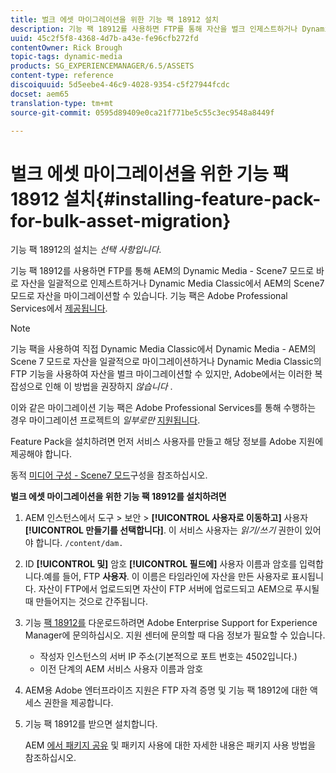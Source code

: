 ```yaml
---
title: 벌크 에셋 마이그레이션을 위한 기능 팩 18912 설치
description: 기능 팩 18912를 사용하면 FTP를 통해 자산을 벌크 인제스트하거나 Dynamic Media Classic에서 AEM의 Dynamic Media로 자산을 마이그레이션할 수 있습니다. 이 선택적 기능 팩은 Adobe 지원을 통해 제공됩니다.
uuid: 45c2f5f8-4368-4d7b-a43e-fe96cfb272fd
contentOwner: Rick Brough
topic-tags: dynamic-media
products: SG_EXPERIENCEMANAGER/6.5/ASSETS
content-type: reference
discoiquuid: 5d5eebe4-46c9-4028-9354-c5f27944fcdc
docset: aem65
translation-type: tm+mt
source-git-commit: 0595d89409e0ca21f771be5c55c3ec9548a8449f

---
```



# 벌크 에셋 마이그레이션을 위한 기능 팩 18912 설치{#installing-feature-pack-for-bulk-asset-migration}

기능 팩 18912의 설치는 *선택 사항입니다*.

기능 팩 18912를 사용하면 FTP를 통해 AEM의 Dynamic Media - Scene7 모드로 바로 자산을 일괄적으로 인제스트하거나 Dynamic Media Classic에서 AEM의 Scene7 모드로 자산을 마이그레이션할 수 있습니다. 기능 팩은 Adobe Professional Services에서 [제공됩니다](https://www.adobe.com/experience-cloud/consulting-services.html).

>[!NOTE]
>
>기능 팩을 사용하여 직접 Dynamic Media Classic에서 Dynamic Media - AEM의 Scene 7 모드로 자산을 일괄적으로 마이그레이션하거나 Dynamic Media Classic의 FTP 기능을 사용하여 자산을 벌크 마이그레이션할 수 있지만, Adobe에서는 이러한 복잡성으로 인해 이 방법을 권장하지 *않습니다* .
>
>이와 같은 마이그레이션 기능 팩은 Adobe Professional Services를 통해 수행하는 경우 마이그레이션 프로젝트의 *일부로만* [지원됩니다](https://www.adobe.com/experience-cloud/consulting-services.html).

Feature Pack을 설치하려면 먼저 서비스 사용자를 만들고 해당 정보를 Adobe 지원에 제공해야 합니다.

동적 [미디어 구성 - Scene7 모드](/help/assets/config-dms7.md)구성을 참조하십시오.

**벌크 에셋 마이그레이션을 위한 기능 팩 18912를 설치하려면**

1. AEM 인스턴스에서 도구 > 보안 > **[!UICONTROL 사용자로 이동하고]** 사용자 **[!UICONTROL 만들기를 선택합니다]**. 이 서비스 사용자는 *읽기/쓰기* 권한이 있어야 합니다. `/content/dam.`
1. ID **[!UICONTROL 및]** 암호 **[!UICONTROL 필드에]** 사용자 이름과 암호를 입력합니다.예를 들어, FTP **사용자**. 이 이름은 타임라인에 자산을 만든 사용자로 표시됩니다. 자산이 FTP에서 업로드되면 자산이 FTP 서버에 업로드되고 AEM으로 푸시될 때 만들어지는 것으로 간주됩니다.
1. 기능 [팩 18912를](https://helpx.adobe.com/contact/enterprise-support.ec.html) 다운로드하려면 Adobe Enterprise Support for Experience Manager에 문의하십시오. 지원 센터에 문의할 때 다음 정보가 필요할 수 있습니다.

   * 작성자 인스턴스의 서버 IP 주소(기본적으로 포트 번호는 4502입니다.)
   * 이전 단계의 AEM 서비스 사용자 이름과 암호

1. AEM용 Adobe 엔터프라이즈 지원은 FTP 자격 증명 및 기능 팩 18912에 대한 액세스 권한을 제공합니다.
1. 기능 팩 18912를 받으면 설치합니다.

   AEM [에서 패키지 공유](/help/sites-administering/package-manager.md) 및 패키지 사용에 대한 자세한 내용은 패키지 사용 방법을 참조하십시오.

